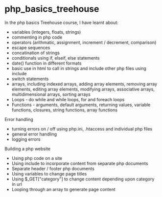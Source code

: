 # php_basics_treehouse

In the php basics Treehouse course, I have learnt about:

- variables (integers, floats, strings)
- commenting in php code
- operators (arithmatic, assignment, increment / decrement, comparison)
- escape sequences
- concatination of strings
- conditionals using if, elseif, else statements
- date() function in different formats
- basic use in html to call in strings and include other php files using include
- switch statements
- arrays, including indexed arrays, adding array elements, removing array elements, editing array elements, modifying arrays, associative arrays, multidimensional arrays, sorting arrays
- Loops - do while and while loops, for and foreach loops
- Functions - arguments, default arguments, returning values, variable functions, closures, string functions, array functions

Error handling

- turning errors on / off using php.ini, .htaccess and individual php files
- general error handling
- logging errors

Building a php website

- Using php code on a site
- Using include to incorporate content from separate php documents
- Separate header / footer php documents
- Using variables to change page titles
- Using $_GET\["category"\] to change content depending upon category in url
- Looping through an array to generate page content
